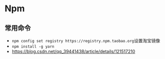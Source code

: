 # Npm

## 常用命令

* `npm config set registry https://registry.npm.taobao.org`设置淘宝镜像
* `npm install -g yarn`
* <https://blog.csdn.net/qq_39441438/article/details/121517210>

